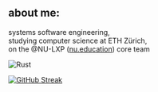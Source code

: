 ## about me:
systems software engineering, <br>studying computer science at ETH Zürich,<br>on the @NU-LXP ([nu.education](https://nu.education)) core team

![Rust](https://img.shields.io/badge/rust-%23000000.svg?style=for-the-badge&logo=rust&logoColor=white)

[![GitHub Streak](http://github-readme-streak-stats.herokuapp.com?user=d3psi&theme=dark)](https://git.io/streak-stats)
